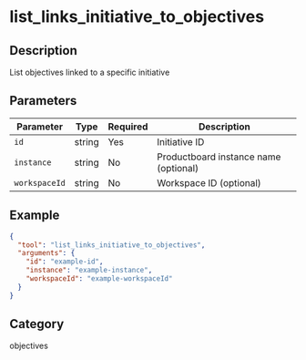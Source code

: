 # list_links_initiative_to_objectives

## Description

List objectives linked to a specific initiative

## Parameters

| Parameter     | Type   | Required | Description                           |
| ------------- | ------ | -------- | ------------------------------------- |
| `id`          | string | Yes      | Initiative ID                         |
| `instance`    | string | No       | Productboard instance name (optional) |
| `workspaceId` | string | No       | Workspace ID (optional)               |

## Example

```json
{
  "tool": "list_links_initiative_to_objectives",
  "arguments": {
    "id": "example-id",
    "instance": "example-instance",
    "workspaceId": "example-workspaceId"
  }
}
```

## Category

objectives
